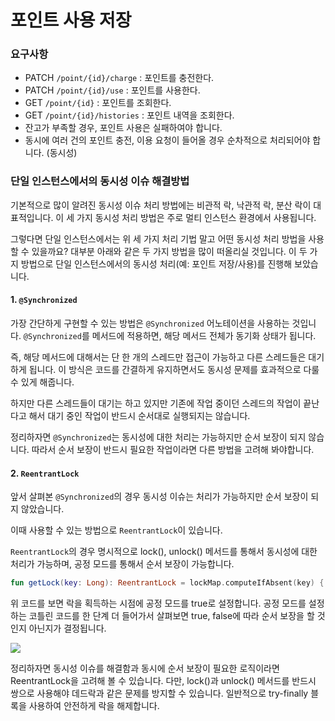 # 포인트 사용 저장

### 요구사항

- PATCH  `/point/{id}/charge` : 포인트를 충전한다.
- PATCH `/point/{id}/use` : 포인트를 사용한다.
- GET `/point/{id}` : 포인트를 조회한다.
- GET `/point/{id}/histories` : 포인트 내역을 조회한다.
- 잔고가 부족할 경우, 포인트 사용은 실패하여야 합니다.
- 동시에 여러 건의 포인트 충전, 이용 요청이 들어올 경우 순차적으로 처리되어야 합니다. (동시성)

### 단일 인스턴스에서의 동시성 이슈 해결방법

기본적으로 많이 알려진 동시성 이슈 처리 방법에는 비관적 락, 낙관적 락, 분산 락이 대표적입니다.
이 세 가지 동시성 처리 방법은 주로 멀티 인스턴스 환경에서 사용됩니다.

그렇다면 단일 인스턴스에서는 위 세 가지 처리 기법 말고 어떤 동시성 처리 방법을 사용할 수 있을까요?
대부분 아래와 같은 두 가지 방법을 많이 떠올리실 것입니다. 이 두 가지 방법으로 단일 인스턴스에서의 
동시성 처리(예: 포인트 저장/사용)를 진행해 보았습니다.

#### 1. `@Synchronized`

가장 간단하게 구현할 수 있는 방법은 `@Synchronized` 어노테이션을 사용하는 것입니다.
`@Synchronized`를 메서드에 적용하면, 해당 메서드 전체가 동기화 상태가 됩니다.

즉, 해당 메서드에 대해서는 단 한 개의 스레드만 접근이 가능하고 다른 스레드들은 대기하게 됩니다.
이 방식은 코드를 간결하게 유지하면서도 동시성 문제를 효과적으로 다룰 수 있게 해줍니다.

하지만 다른 스레드들이 대기는 하고 있지만 기존에 작업 중이던 스레드의 작업이 끝난다고 해서 대기 중인 작업이
반드시 순서대로 실행되지는 않습니다.

정리하자면 `@Synchronized`는 동시성에 대한 처리는 가능하지만 순서 보장이 되지 않습니다. 
따라서 순서 보장이 반드시 필요한 작업이라면 다른 방법을 고려해 봐야합니다.

#### 2. `ReentrantLock` 

앞서 살펴본 `@Synchronized`의 경우 동시성 이슈는 처리가 가능하지만 순서 보장이 되지 않았습니다.

이때 사용할 수 있는 방법으로 `ReentrantLock`이 있습니다.

`ReentrantLock`의 경우 명시적으로 lock(), unlock() 메서드를 통해서 동시성에 대한 처리가 가능하며,
공정 모드를 통해서 순서 보장이 가능합니다.

```kotlin
fun getLock(key: Long): ReentrantLock = lockMap.computeIfAbsent(key) { ReentrantLock(true) }
```

위 코드를 보면 락을 획득하는 시점에 공정 모드를 true로 설정합니다. 공정 모드를 설정하는 코틀린 코드를
한 단계 더 들어가서 살펴보면 true, false에 따라 순서 보장을 할 것인지 아닌지가 결정됩니다.

![](https://velog.velcdn.com/images/asdcz11/post/5aa20c9e-7ec4-4383-8c17-884852aaafee/image.png)

정리하자면 동시성 이슈를 해결함과 동시에 순서 보장이 필요한 로직이라면 ReentrantLock을 고려해 볼 수 있습니다.
다만, lock()과 unlock() 메서드를 반드시 쌍으로 사용해야 데드락과 같은 문제를 방지할 수 있습니다.
일반적으로 try-finally 블록을 사용하여 안전하게 락을 해제합니다.